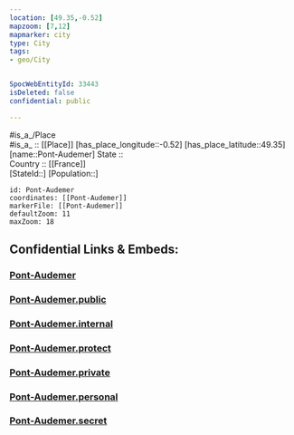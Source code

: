 ```yaml
---
location: [49.35,-0.52] 
mapzoom: [7,12] 
mapmarker: city 
type: City
tags:
- geo/City


SpocWebEntityId: 33443
isDeleted: false
confidential: public

---
```

#is_a_/Place  
#is_a_ :: [[Place]] 
[has_place_longitude::-0.52] 
[has_place_latitude::49.35] 
[name::Pont-Audemer] 
State ::  
Country :: [[France]]  
[StateId::] 
[Population::] 



```leaflet
id: Pont-Audemer
coordinates: [[Pont-Audemer]] 
markerFile: [[Pont-Audemer]] 
defaultZoom: 11 
maxZoom: 18
```


## Confidential Links & Embeds: 

### [Pont-Audemer](/_Standards/Earth/Continent/Europe/Europe~West/France/regions~France/Normandie/departments~Normandie/Calvados/communes~Calvados/Pont-Audemer.md) 

### [Pont-Audemer.public](/_public/Earth/Continent/Europe/Europe~West/France/regions~France/Normandie/departments~Normandie/Calvados/communes~Calvados/Pont-Audemer.public.md) 

### [Pont-Audemer.internal](/_internal/Earth/Continent/Europe/Europe~West/France/regions~France/Normandie/departments~Normandie/Calvados/communes~Calvados/Pont-Audemer.internal.md) 

### [Pont-Audemer.protect](/_protect/Earth/Continent/Europe/Europe~West/France/regions~France/Normandie/departments~Normandie/Calvados/communes~Calvados/Pont-Audemer.protect.md) 

### [Pont-Audemer.private](/_private/Earth/Continent/Europe/Europe~West/France/regions~France/Normandie/departments~Normandie/Calvados/communes~Calvados/Pont-Audemer.private.md) 

### [Pont-Audemer.personal](/_personal/Earth/Continent/Europe/Europe~West/France/regions~France/Normandie/departments~Normandie/Calvados/communes~Calvados/Pont-Audemer.personal.md) 

### [Pont-Audemer.secret](/_secret/Earth/Continent/Europe/Europe~West/France/regions~France/Normandie/departments~Normandie/Calvados/communes~Calvados/Pont-Audemer.secret.md)

